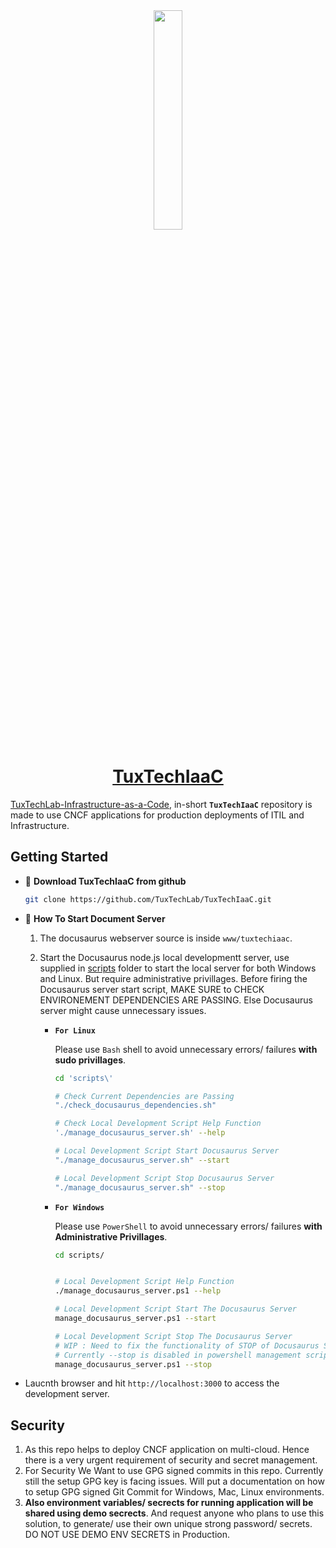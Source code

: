 <!-- markdownlint-disable MD032 MD033 MD041 --->

<div align="center">
    <a href="https://github.com/TuxTechLab/TuxTechIaaC">
        <img src="https://avatars.githubusercontent.com/tuxthebot" width="30%">
        <h1>
            TuxTechIaaC
        </h1>
    </a>
</div>

[TuxTechLab-Infrastructure-as-a-Code](ttps://github.com/TuxTechLab/TuxTechIaaC), in-short **`TuxTechIaaC`** repository is made to use CNCF applications for production deployments of ITIL and Infrastructure.

## Getting Started

- 🌟 **Download TuxTechIaaC from github**

    ```bash
    git clone https://github.com/TuxTechLab/TuxTechIaaC.git   
    ```
-  🌟 **How To Start Document Server**

    1. The docusaurus webserver source is inside `www/tuxtechiaac`.
    2. Start the Docusaurus node.js local developmentt server, use supplied in [scripts](./scripts/) folder to start the local server for both Windows and Linux. But require administrative privillages. Before firing the Docusaurus server start script, MAKE SURE to CHECK ENVIRONEMENT DEPENDENCIES ARE PASSING. Else Docusaurus server might cause unnecessary issues.

        - **`For Linux`**
        
            Please use `Bash` shell to avoid unnecessary errors/ failures **with sudo privillages**.
            ```bash
            cd 'scripts\'

            # Check Current Dependencies are Passing
            "./check_docusaurus_dependencies.sh"

            # Check Local Development Script Help Function
            './manage_docusaurus_server.sh' --help

            # Local Development Script Start Docusaurus Server
            "./manage_docusaurus_server.sh" --start

            # Local Development Script Stop Docusaurus Server
            "./manage_docusaurus_server.sh" --stop
            ```
    
        - **`For Windows`**

            Please use `PowerShell` to avoid unnecessary errors/ failures **with Administrative Privillages**.
            ```bash
            cd scripts/


            # Local Development Script Help Function
            ./manage_docusaurus_server.ps1 --help

            # Local Development Script Start The Docusaurus Server
            manage_docusaurus_server.ps1 --start

            # Local Development Script Stop The Docusaurus Server
            # WIP : Need to fix the functionality of STOP of Docusaurus Server via Powershell
            # Currently --stop is disabled in powershell management script.
            manage_docusaurus_server.ps1 --stop
            ```

- Laucnth browser and hit `http://localhost:3000` to access the development server.


## Security

1. As this repo helps to deploy CNCF application on multi-cloud. Hence there is a very urgent requirement of security and secret management.
2. For Security We Want to use GPG signed commits in this repo. Currently still the setup GPG key is facing issues. Will put a documentation on how to setup GPG signed Git Commit for Windows, Mac, Linux environments.
3. **Also environment variables/ secrects for running application will be shared using demo secrects**. And request anyone who plans to use this solution, to generate/ use their own unique strong password/ secrets. DO NOT USE DEMO ENV SECRETS in Production.